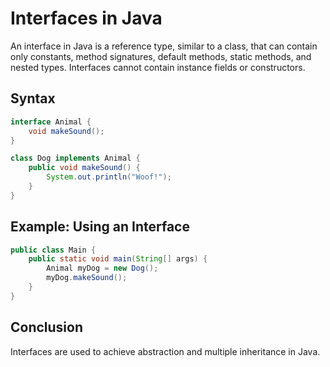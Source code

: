 # Interfaces in Java

An interface in Java is a reference type, similar to a class, that can contain only constants, method signatures, default methods, static methods, and nested types. Interfaces cannot contain instance fields or constructors.

## Syntax
```java
interface Animal {
    void makeSound();
}

class Dog implements Animal {
    public void makeSound() {
        System.out.println("Woof!");
    }
}
```

## Example: Using an Interface
```java
public class Main {
    public static void main(String[] args) {
        Animal myDog = new Dog();
        myDog.makeSound();
    }
}
```

## Conclusion
Interfaces are used to achieve abstraction and multiple inheritance in Java. 